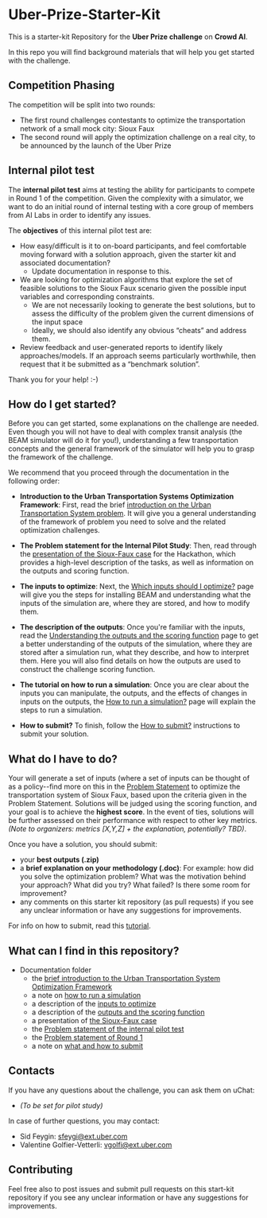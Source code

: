 # Uber-Prize-Starter-Kit

This is a starter-kit Repository for the **Uber Prize challenge** on **Crowd AI**. 

In this repo you will find background materials that will help you get started with the challenge. 

## Competition Phasing
The competition will be split into two rounds:
* The first round challenges contestants to optimize the transportation network of a small mock city: Sioux Faux 
* The second round will apply the optimization challenge on a real city, to be announced by the launch of the Uber Prize

## Internal pilot test

The **internal pilot test** aims at testing the ability for participants to compete in Round 1 of the competition. Given the complexity with a simulator, we want to do an initial round of internal testing with a core group of members from AI Labs in order to identify any issues.

The **objectives** of this internal pilot test are:
* How easy/difficult is it to on-board participants, and feel comfortable moving forward with a solution approach, given the starter kit and associated documentation?
  * Update documentation in response to this.
* We are looking for optimization algorithms that explore the set of feasible solutions to the Sioux Faux scenario given the possible input variables and corresponding constraints.
  * We are not necessarily looking to generate the best solutions, but to assess the difficulty of the problem given the current dimensions of the input space
  * Ideally, we should also identify any obvious “cheats” and address them.
* Review feedback and user-generated reports to identify likely approaches/models.
If an approach seems particularly worthwhile, then request that it be submitted as a “benchmark solution”.

Thank you for your help! :-)


## How do I get started?

Before you can get started, some explanations on the challenge are needed. Even though you will not have to deal with complex transit analysis (the BEAM simulator will do it for you!), understanding a few transportation concepts and the general framework of the simulator will help you to grasp the framework of the challenge. 

We recommend that you proceed through the documentation in the following order:

  * **Introduction to the Urban Transportation Systems Optimization Framework**: First, read the brief [introduction on the Urban Transportation System problem](https://github.com/vgolfier/Uber-Prize-Starter-Kit-/blob/master/docs/Introduction_transportation_problem.md). It will give you a general understanding of the framework of problem you need to solve and the related optimization challenges. 

  * **The Problem statement for the Internal Pilot Study**: Then, read through the [presentation of the Sioux-Faux case](https://github.com/vgolfier/Uber-Prize-Starter-Kit/blob/master/docs/The_Sioux_Faux_case_pilot_study.md) for the Hackathon, which provides a high-level description of the tasks, as well as information on the outputs and scoring function.
  
  * **The inputs to optimize**: Next, the [Which inputs should I optimize?](https://github.com/vgolfier/Uber-Prize-Starter-Kit/blob/master/docs/Which-inputs-should-I-optimize.md) page will give you the steps for installing BEAM and understanding what the inputs of the simulation are, where they are stored, and how to modify them.
  
  * **The description of the outputs**: Once you're familiar with the inputs, read the [Understanding the outputs and the scoring function](https://github.com/vgolfier/Uber-Prize-Starter-Kit/blob/master/docs/Understanding_the_outputs_and_the%20scoring_function.md) page to get a better understanding of the outputs of the simulation, where they are stored after a simulation run, what they describe, and how to interpret them. Here you will also find details on how the outputs are used to construct the challenge scoring function.
  
  * **The tutorial on how to run a simulation**: Once you are clear about the inputs you can manipulate, the outputs, and the effects of changes in inputs on the outputs, the [How to run a simulation?](https://github.com/vgolfier/Uber-Prize-Starter-Kit/blob/master/docs/How_to_run_a_simulation.md) page will explain the steps to run a simulation.
  
  * **How to submit?** To finish, follow the [How to submit?](https://github.com/vgolfier/Uber-Prize-Starter-Kit/blob/master/docs/What_and_how_to_submit.md) instructions to submit your solution.
  

## What do I have to do?

Your will generate a set of inputs (where a set of inputs can be thought of as a policy--find more on this in the [Problem Statement](https://github.com/vgolfier/Uber-Prize-Starter-Kit/blob/master/docs/Problem_statement_Sioux_Faux_Phase1) to optimize the transportation system of Sioux Faux, based upon the criteria given in the Problem Statement. Solutions will be judged using the scoring function, and your goal is to achieve the **highest score**. In the event of ties, solutions will be further assessed on their performance with respect to other key metrics. *(Note to organizers: metrics [X,Y,Z] + the explanation, potentially? TBD)*.

Once you have a solution, you should submit:
* your **best outputs (.zip)**
* a **brief explanation on your methodology (.doc)**: For example: how did you solve the optimization problem? What was the motivation behind your approach? What did you try? What failed? Is there some room for improvement?
* any comments on this starter kit repository (as pull requests) if you see any unclear information or have any suggestions for improvements.

For info on how to submit, read this [tutorial](https://github.com/vgolfier/Uber-Prize-Starter-Kit/blob/master/docs/What_and_how_to_submit%3F.md).

## What can I find in this repository?

* Documentation folder 
  * the [brief introduction to the Urban Transportation System Optimization Framework](https://github.com/vgolfier/Uber-Prize-Starter-Kit-/blob/master/docs/Introduction_transportation_problem.md)
  * a note on [how to run a simulation](https://github.com/vgolfier/Uber-Prize-Starter-Kit/blob/master/docs/How_to_run_a_simulation.md)
  * a description of the [inputs to optimize](https://github.com/vgolfier/Uber-Prize-Starter-Kit/blob/master/docs/Which-inputs-should-I-optimize.md)
  * a description of the [outputs and the scoring function](https://github.com/vgolfier/Uber-Prize-Starter-Kit/blob/master/docs/Understanding_the_outputs_and_the%20scoring_function.md)
  * a presentation of [the Sioux-Faux case](https://github.com/vgolfier/Uber-Prize-Starter-Kit/blob/master/docs/The_Sioux_Faux_case_Hackathon.md)
  * the [Problem statement of the internal pilot test](https://github.com/vgolfier/Uber-Prize-Starter-Kit/blob/master/docs/Pilot_Test_Problem_Statement.pdf)
  * the [Problem statement of Round 1](https://github.com/vgolfier/Uber-Prize-Starter-Kit-/blob/master/docs/Problem_statement_Phase%20I.pdf) 
  * a note on [what and how to submit](https://github.com/vgolfier/Uber-Prize-Starter-Kit/blob/master/docs/What_and_how_to_submit.md) 
 

## Contacts

If you have any questions about the challenge, you can ask them on uChat:
* *(To be set for pilot study)*

In case of further questions, you may contact:
* Sid Feygin: sfeygi@ext.uber.com
* Valentine Golfier-Vetterli: vgolfi@ext.uber.com

## Contributing
Feel free also to post issues and submit pull requests on this start-kit repository if you
see any unclear information or have any suggestions for improvements.

<!--*Note to organizers: Consider setting up a troubleshooting email account so you don't have to use your personal ones*-->

